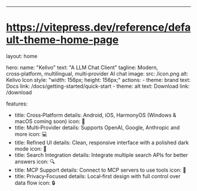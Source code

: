 ---
# https://vitepress.dev/reference/default-theme-home-page
layout: home

hero:
  name: "Kelivo"
  text: "A LLM Chat Client"
  tagline: Modern, cross‑platform, multilingual, multi‑provider AI chat
  image:
    src: /icon.png
    alt: Kelivo Icon
    style: "width: 156px; height: 156px;"
  actions:
    - theme: brand
      text: Docs
      link: /docs/getting-started/quick-start
    - theme: alt
      text: Download
      link: /download

features:
  - title: Cross‑Platform
    details: Android, iOS, HarmonyOS (Windows & macOS coming soon)
    icon: 📱
  - title: Multi‑Provider
    details: Supports OpenAI, Google, Anthropic and more
    icon: 💻
  - title: Refined UI
    details: Clean, responsive interface with a polished dark mode
    icon: 🎨
  - title: Search Integration
    details: Integrate multiple search APIs for better answers
    icon: 🔍
  - title: MCP Support
    details: Connect to MCP servers to use tools
    icon: 🧩
  - title: Privacy‑Focused
    details: Local‑first design with full control over data flow
    icon: 🔒
